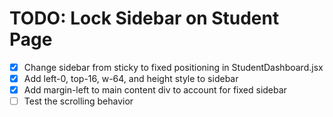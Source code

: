 # TODO: Lock Sidebar on Student Page

- [x] Change sidebar from sticky to fixed positioning in StudentDashboard.jsx
- [x] Add left-0, top-16, w-64, and height style to sidebar
- [x] Add margin-left to main content div to account for fixed sidebar
- [ ] Test the scrolling behavior
